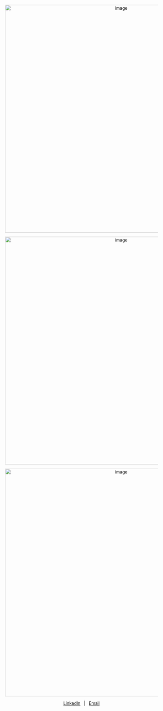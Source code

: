 
<p align="center">
  <img src="https://github.com/AveryCS/AveryCS/assets/97619724/3a951d46-0cb2-4d80-a0f2-ef60215fe567" alt="image" width="750">
</p>

<p align="center">
  <img src="https://github.com/AveryCS/AveryCS/assets/97619724/2346bdd1-0941-4572-8426-5cdfec54512c" alt="image" width="750">
</p>

<p align="center">
  <img src="https://github.com/AveryCS/AveryCS/assets/97619724/c63d3186-278e-440e-9ca8-369451856a7a" alt="image" width="750">
<p align="center">
  <a href="https://www.linkedin.com/in/averycs">LinkedIn</a>
  &nbsp; | &nbsp;
  <a href="mailto:Averydcs@gmail.com">Email</a>
</p>










<!--
**AveryCS/AveryCS** is a ✨ _special_ ✨ repository because its `README.md` (this file) appears on your GitHub profile.
[![GitHub Streak](https://github-readme-streak-stats.herokuapp.com/?user=AveryCS)](https://git.io/streak-stats)


[![Top Langs](https://github-readme-stats.vercel.app/api/top-langs/?username=AveryCS)](https://github.com/AveryCS/github-readme-stats)

[![Top Langs](https://github-readme-stats.vercel.app/api/top-langs/?username=AveryCS&layout=donut)](https://github.com/AveryCS/github-readme-stats)

![LeetCode Card](https://leetcode-card.vercel.app/api?username=AveryCS&style=dark)


Here are some ideas to get you started:

- 🔭 I’m currently working on ...
- 🌱 I’m currently learning ...
- 👯 I’m looking to collaborate on ...
- 🤔 I’m looking for help with ...
- 💬 Ask me about ...
- 📫 How to reach me: ...
- 😄 Pronouns: ...
- ⚡ Fun fact: ...
-->




